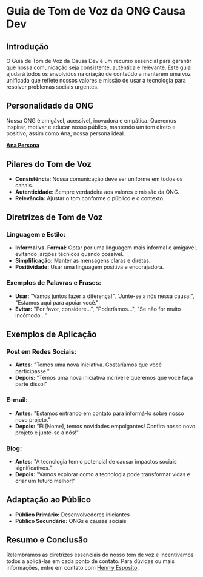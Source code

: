 # Guia de Tom de Voz da ONG Causa Dev

## Introdução
O Guia de Tom de Voz da Causa Dev é um recurso essencial para garantir que nossa comunicação seja consistente, autêntica e relevante. Este guia ajudará todos os envolvidos na criação de conteúdo a manterem uma voz unificada que reflete nossos valores e missão de usar a tecnologia para resolver problemas sociais urgentes.

## Personalidade da ONG
Nossa ONG é amigável, acessível, inovadora e empática. Queremos inspirar, motivar e educar nosso público, mantendo um tom direto e positivo, assim como Ana, nossa persona ideal.

**[Ana Persona](Ana-Persona.md)**

## Pilares do Tom de Voz
- **Consistência:** Nossa comunicação deve ser uniforme em todos os canais.
- **Autenticidade:** Sempre verdadeira aos valores e missão da ONG.
- **Relevância:** Ajustar o tom conforme o público e o contexto.

## Diretrizes de Tom de Voz

### Linguagem e Estilo:
- **Informal vs. Formal:** Optar por uma linguagem mais informal e amigável, evitando jargões técnicos quando possível.
- **Simplificação:** Manter as mensagens claras e diretas.
- **Positividade:** Usar uma linguagem positiva e encorajadora.

### Exemplos de Palavras e Frases:
- **Usar:** "Vamos juntos fazer a diferença!", "Junte-se a nós nessa causa!", "Estamos aqui para apoiar você."
- **Evitar:** "Por favor, considere...", "Poderíamos...", "Se não for muito incômodo..."

## Exemplos de Aplicação

### Post em Redes Sociais:
- **Antes:** "Temos uma nova iniciativa. Gostaríamos que você participasse."
- **Depois:** "Temos uma nova iniciativa incrível e queremos que você faça parte disso!"

### E-mail:
- **Antes:** "Estamos entrando em contato para informá-lo sobre nosso novo projeto."
- **Depois:** "Ei [Nome], temos novidades empolgantes! Confira nosso novo projeto e junte-se a nós!"

### Blog:
- **Antes:** "A tecnologia tem o potencial de causar impactos sociais significativos."
- **Depois:** "Vamos explorar como a tecnologia pode transformar vidas e criar um futuro melhor!"

## Adaptação ao Público

- **Público Primário:** Desenvolvedores iniciantes
- **Público Secundário:** ONGs e causas sociais

## Resumo e Conclusão
Relembramos as diretrizes essenciais do nosso tom de voz e incentivamos todos a aplicá-las em cada ponto de contato. Para dúvidas ou mais informações, entre em contato com [Henrry Esposito](https://github.com/HenrryEsposito).

